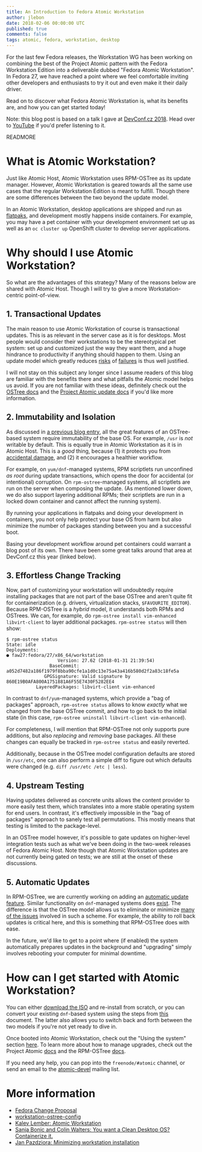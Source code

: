 ```yaml
---
title: An Introduction to Fedora Atomic Workstation
author: jlebon
date: 2018-02-06 00:00:00 UTC
published: true
comments: false
tags: atomic, fedora, workstation, desktop
---
```


For the last few Fedora releases, the Workstation WG has been working on
combining the best of the Project Atomic pattern with the Fedora Workstation
Edition into a deliverable dubbed &quot;Fedora Atomic Workstation&quot;. In
Fedora 27, we have reached a point where we feel comfortable inviting other
developers and enthusiasts to try it out and even make it their daily driver.

Read on to discover what Fedora Atomic Workstation is, what its benefits are,
and how you can get started today!

Note: this blog post is based on a talk I gave at
[DevConf.cz 2018](https://devconf.cz/cz/2018). Head over to
[YouTube](https://www.youtube.com/watch?v=7c3GdfhWzcc) if you'd prefer listening
to it.

READMORE

# What is Atomic Workstation?

Just like Atomic Host, Atomic Workstation uses RPM-OSTree as its update manager.
However, Atomic Workstation is geared towards all the same use cases that the
regular Workstation Edition is meant to fulfill. Though there are some
differences between the two beyond the update model.

In an Atomic Workstation, desktop applications are shipped and run as
[flatpaks](https://flatpak.org/), and development mostly happens inside
containers. For example, you may have a pet container with your development
environment set up as well as an `oc cluster up` OpenShift cluster to develop
server applications.

# Why should I use Atomic Workstation?

So what are the advantages of this strategy? Many of the reasons below are
shared with Atomic Host. Though I will try to give a more Workstation-centric
point-of-view.

## 1. Transactional Updates

The main reason to use Atomic Workstation of course is transactional updates.
This is as relevant in the server case as it is for desktops. Most people would
consider their workstations to be the stereotypical pet system: set up and
customized just the way they want them, and a huge hindrance to productivity if
anything should happen to them. Using an update model which greatly reduces
[risks](https://www.happyassassin.net/2016/10/04/x-crash-during-fedora-update-when-system-has-hybrid-graphics-and-systemd-udev-is-in-update/)
of
[failures](https://bugzilla.redhat.com/show_bug.cgi?id=1398698) is thus well
justified.

I will not stay on this subject any longer since I assume readers of this blog
are familiar with the benefits there and what pitfalls the Atomic model helps us
avoid. If you are not familiar with these ideas, definitely check out the
[OSTree docs](http://ostree.readthedocs.io/en/latest/manual/introduction/)
and the
[Project Atomic update docs](http://www.projectatomic.io/docs/os-updates/) if
you'd like more information.

## 2. Immutability and Isolation

As discussed in
[a previous blog entry](../../../2016/07/hacking-and-extending-atomic-host/),
all the great features of an OSTree-based system require immutability of the
base OS. For example, `/usr` is *not* writable by default. This is equally true
in Atomic Workstation as it is in Atomic Host. This is a *good* thing, because
(1) it protects you from
[accidental damage](https://github.com/MrMEEE/bumblebee-Old-and-abbandoned/issues/123),
and (2) it encourages a healthier workflow.

For example, on `yum/dnf`-managed systems, RPM scriptlets run unconfined
*as root* during update transactions, which opens the door for accidental (or
intentional) corruption. On `rpm-ostree`-managed systems, all scriptlets are run
on the server when composing the update. (As mentioned lower down, we do also
support layering additional RPMs; their scriptlets are run in a locked down
container and cannot affect the running system).

By running your applications in flatpaks and doing your development in
containers, you not only help protect your base OS from harm but also minimize
the number of packages standing between you and a successful boot.

Basing your development workflow around pet containers could warrant a blog post
of its own. There have been some great talks around that area at DevConf.cz this
year (linked below).

## 3. Effortless Change Tracking

Now, part of customizing your workstation will undoubtedly require installing
packages that are not part of the base OSTree and aren't quite fit for
containerization (e.g. drivers, virtualization stacks, `$FAVOURITE_EDITOR`).
Because RPM-OSTree is a *hybrid* model, it understands both RPMs and OSTrees.
We can, for example, do `rpm-ostree install vim-enhanced libvirt-client` to
layer additional packages. `rpm-ostree status` will then show:

```
$ rpm-ostree status
State: idle
Deployments:
● faw27:fedora/27/x86_64/workstation
                   Version: 27.62 (2018-01-31 21:39:54)
                BaseCommit: a052d7482a186f1979f8bba90cfe1a1d0c13e75a43a416b580d2f2a83c18fe5a
              GPGSignature: Valid signature by 860E19B0AFA800A1751881A6F55E7430F5282EE4
           LayeredPackages: libvirt-client vim-enhanced
```

In contrast to `dnf/yum`-managed systems, which provide a &quot;bag of
packages&quot; approach, `rpm-ostree status` allows to know *exactly* what we
changed from the base OSTree commit, and how to go back to the initial state (in
this case, `rpm-ostree uninstall libvirt-client vim-enhanced`).

For completeness, I will mention that RPM-OSTree not only supports pure
additions, but also *replacing* and *removing* base packages. All these changes
can equally be tracked in `rpm-ostree status` and easily reverted.

Additionally, because in the OSTree model configuration defaults are stored in
`/usr/etc`, one can also perform a simple diff to figure out which defaults were
changed (e.g. `diff /usr/etc /etc | less`).

## 4. Upstream Testing

Having updates delivered as concrete units allows the content provider to more
easily test them, which translates into a more stable operating system for end
users. In contrast, it's effectively impossible in the &quot;bag of
packages&quot; approach to sanely test all permutations. This mostly means that
testing is limited to the package-level.

In an OSTree model however, it's possible to gate updates on higher-level
integration tests such as what we've been doing in the two-week releases of
Fedora Atomic Host. Note though that Atomic Workstation updates are not
currently being gated on tests; we are still at the onset of these discussions.

## 5. Automatic Updates

In RPM-OSTree, we are currently working on adding an
[automatic update feature](https://github.com/projectatomic/rpm-ostree/issues/247).
Similar functionality on `dnf`-managed systems does
[exist](https://fedoraproject.org/wiki/AutoUpdates). The difference is that the
OSTree model allows us to eliminate or minimize
[many of the issues](https://fedoraproject.org/wiki/AutoUpdates#Reasons_AGAINST_using_automatic_updates)
involved in such a scheme. For example, the ability to roll back updates is
critical here, and this is something that RPM-OSTree does with ease.

In the future, we'd like to get to a point where (if enabled) the system
automatically prepares updates in the background and "upgrading" simply involves
rebooting your computer for minimal downtime.

# How can I get started with Atomic Workstation?

You can either
[download the ISO](https://dl.fedoraproject.org/pub/fedora/linux/releases/27/WorkstationOstree/x86_64/iso/)
and re-install from scratch, or you can convert your existing `dnf`-based system
using the steps from
[this](https://pagure.io/workstation-ostree-config/blob/master/f/README-install-inside.md)
document. The latter also allows you to switch back and forth between the two
models if you're not yet ready to dive in.

Once booted into Atomic Workstation, check out the &quot;Using the system&quot;
section [here](https://pagure.io/workstation-ostree-config). To learn more about
how to manage upgrades, check out the Project Atomic
[docs](http://www.projectatomic.io/docs/os-updates/) and the RPM-OSTree
[docs](http://rpm-ostree.readthedocs.io/en/latest/manual/administrator-handbook/).

If you need any help, you can pop into the `freenode/#atomic` channel, or send
an email to the
[atomic-devel](http://lists.projectatomic.io/mailman/listinfo/atomic-devel)
mailing list.

# More information

- [Fedora Change Proposal](https://fedoraproject.org/wiki/Changes/WorkstationOstree)
- [workstation-ostree-config](https://pagure.io/workstation-ostree-config)
- [Kalev Lember: Atomic Workstation](https://www.youtube.com/watch?v=Yc7lvkl5atE)
- [Sanja Bonic and Colin Walters: You want a Clean Desktop OS? Containerize it.](https://www.youtube.com/watch?v=a4IPWlf)
- [Jan Pazdziora: Minimizing workstation installation](https://www.youtube.com/watch?v=eWoFpOoA-tE)
